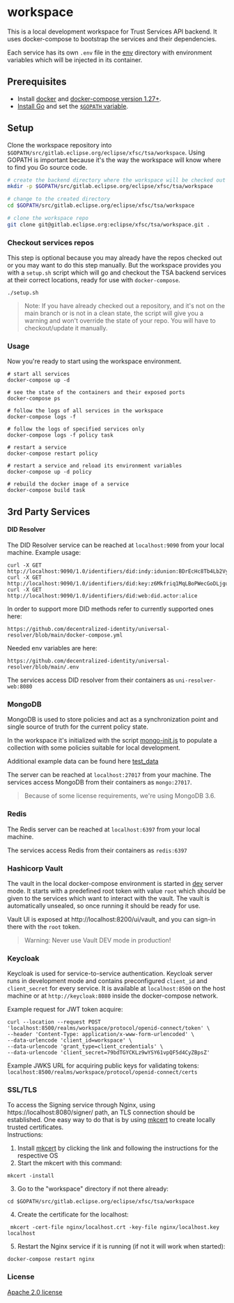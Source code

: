 # workspace 

This is a local development workspace for Trust Services API backend.
It uses docker-compose to bootstrap the services and their dependencies.

Each service has its own `.env` file in the [env](./env) directory
with environment variables which will be injected in its container. 

## Prerequisites

* Install [docker](https://docs.docker.com/engine/install/) and [docker-compose version 1.27+](https://docs.docker.com/compose/install/).
* [Install Go](https://golang.org/doc/install) and set the
  [`$GOPATH` variable](https://github.com/golang/go/wiki/SettingGOPATH).

## Setup

Clone the workspace repository into `$GOPATH/src/gitlab.eclipse.org/eclipse/xfsc/tsa/workspace`.
Using GOPATH is important because it's the way the workspace will know where to find you Go source code.

```sh
# create the backend directory where the workspace will be checked out
mkdir -p $GOPATH/src/gitlab.eclipse.org/eclipse/xfsc/tsa/workspace

# change to the created directory
cd $GOPATH/src/gitlab.eclipse.org/eclipse/xfsc/tsa/workspace

# clone the workspace repo
git clone git@gitlab.eclipse.org:eclipse/xfsc/tsa/workspace.git .
```

### Checkout services repos

This step is optional because you may already have the repos checked out
or you may want to do this step manually. But the workspace provides you
with a `setup.sh` script which will go and checkout the TSA backend
services at their correct locations, ready for use with `docker-compose`.

```shell
./setup.sh
```

> Note: If you have already checked out a repository, and it's not on the main branch or 
> is not in a clean state, the script will give you a warning and won't override the 
> state of your repo. You will have to checkout/update it manually.

### Usage

Now you're ready to start using the workspace environment.

```shell
# start all services
docker-compose up -d

# see the state of the containers and their exposed ports 
docker-compose ps

# follow the logs of all services in the workspace
docker-compose logs -f 

# follow the logs of specified services only
docker-compose logs -f policy task

# restart a service
docker-compose restart policy

# restart a service and reload its environment variables
docker-compose up -d policy

# rebuild the docker image of a service
docker-compose build task
```

## 3rd Party Services

#### DID Resolver

The DID Resolver service can be reached at `localhost:9090` from your local machine.
Example usage:
```
curl -X GET http://localhost:9090/1.0/identifiers/did:indy:idunion:BDrEcHc8Tb4Lb2VyQZWEDE
curl -X GET http://localhost:9090/1.0/identifiers/did:key:z6Mkfriq1MqLBoPWecGoDLjguo1sB9brj6wT3qZ5BxkKpuP6
curl -X GET http://localhost:9090/1.0/identifiers/did:web:did.actor:alice
```
In order to support more DID methods refer to currently supported ones here:
```
https://github.com/decentralized-identity/universal-resolver/blob/main/docker-compose.yml
```
Needed env variables are here:
```
https://github.com/decentralized-identity/universal-resolver/blob/main/.env
```

The services access DID resolver from their containers as `uni-resolver-web:8080`

### MongoDB

MongoDB is used to store policies and act as a synchronization point and single 
source of truth for the current policy state.

In the workspace it's initialized with the script 
[mongo-init.js](./mongo/docker-entrypoint-initdb.d/mongo-init.js) to
populate a collection with some policies suitable for local development.  

Additional example data can be found here [test_data](https://gitlab.eclipse.org/eclipse/xfsc/tsa/tests/-/tree/main/test_data/mongo?ref_type=heads)

The server can be reached at `localhost:27017` from your machine. 
The services access MongoDB from their containers as `mongo:27017`.

> Because of some license requirements, we're using MongoDB 3.6.

### Redis

The Redis server can be reached at `localhost:6397` from your
local machine. 

The services access Redis from their containers as `redis:6397`

### Hashicorp Vault

The vault in the local docker-compose environment is started in 
[dev](https://developer.hashicorp.com/vault/docs/concepts/dev-server) server mode.
It starts with a predefined root token with value `root` which should be given to the
services which want to interact with the vault. The vault is automatically
unsealed, so once running it should be ready for use. 

Vault UI is exposed at http://localhost:8200/ui/vault, and you can sign-in there with
the `root` token.

> Warning: Never use Vault DEV mode in production!

### Keycloak

Keycloak is used for service-to-service authentication. Keycloak server runs in development mode and contains
preconfigured `client_id` and `client_secret` for every service. It is available at `localhost:8500` on the host machine or
at `http://keycloak:8080` inside the docker-compose network.

Example request for JWT token acquire:
```shell
curl --location --request POST 'localhost:8500/realms/workspace/protocol/openid-connect/token' \
--header 'Content-Type: application/x-www-form-urlencoded' \
--data-urlencode 'client_id=workspace' \
--data-urlencode 'grant_type=client_credentials' \
--data-urlencode 'client_secret=79bdTGYCKLz9wYSY61vpQF5d4CyZBpsZ'
```

Example JWKS URL for acquiring public keys for validating tokens: `localhost:8500/realms/workspace/protocol/openid-connect/certs`

### SSL/TLS

To access the Signing service through Nginx, using https://localhost:8080/signer/ 
path, an TLS connection should be established. One easy way to do that is by
using [mkcert](https://github.com/FiloSottile/mkcert) to create locally trusted certificates.  
Instructions:
1. Install [mkcert](https://github.com/FiloSottile/mkcert) by clicking the link
and following the instructions for the respective OS
2. Start the mkcert with this command:  
```shell
mkcert -install
```
3. Go to the "workspace" directory if not there already:  
```shell
cd $GOPATH/src/gitlab.eclipse.org/eclipse/xfsc/tsa/workspace
```
4. Create the certificate for the localhost:  
```shell
 mkcert -cert-file nginx/localhost.crt -key-file nginx/localhost.key localhost
```
5. Restart the Nginx service if it is running (if not it will work when started):  
```shell
docker-compose restart nginx
```

### License

[Apache 2.0 license](LICENSE)
